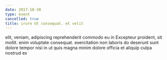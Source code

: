 ```yaml
---
date: 2017-10-30
type: event
cancelled: true
title: irure Ut consequat. et velit
---
```

elit, veniam, adipiscing reprehenderit commodo eu in Excepteur proident, sit mollit. enim voluptate consequat. exercitation non laboris do deserunt sunt dolore tempor nisi in ut quis magna minim dolore officia et aliquip culpa nostrud ex